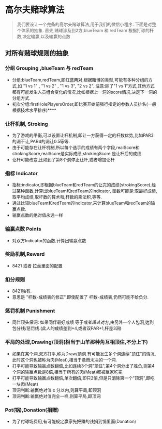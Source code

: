 # 高尔夫赌球算法

> 我们要设计一个完备的高尔夫赌球算法,用于我们的微信小程序.
> 下面是对整个体系的抽象.
> 首先,赌球涉及到2方,blueTeam 和 redTeam 
> 根据打球的杆数,决定输赢,以及输赢的点数


## 对所有赌球规则的抽象

### 分组 Grouping ,blueTeam 与 redTeam
- 分组:blueTeam,redTeam,即红蓝两对,根据赌博的类型,可能有多种分组的方式,如 "1 vs 1" , "1 vs 2" , "1 vs 3", "2 vs 2".
  注意:除了"1 vs 1"方式,其他方式都有可能发生人员组合变化的情况,比如根据上一洞的score情况,决定下一洞的分组方式.
- 初次分组:firstHolePlayersOrder,即比赛开始前强行指定的参数人员排名(一般根据技术水平排序)****


### 让杆机制, Stroking
- 为了游戏的平衡,可以设置让杆机制,即让一方获得一定的杆数优势,比如PAR3的洞不让,PAR4的洞让0.5等等.
- 由于可能存在让杆机制,所以每个选手的成绩有两个字段,realScore和strokingScore,realScore是实际成绩,strokingScore 是让杆后的成绩.
- 让杆可能改变,比如到了第8个洞停止让杆,或者增加让杆  

### 指标 Indicator
- 指标:indicator,即根据blueTeam和redTeam的让完的成绩(strokingScore),经过某种函数,计算出blueTeam和redTeam的indicator, 函数可能是:取最好成绩,取平均成绩,取杆数的算术和,杆数的乘法积,等等.
- 通过比较blueTeam和redTeam的indicator,来计算blueTeam和redTeam的输赢点数.
- 输赢点数的绝对值永远一样


### 输赢点数 Points
- 对双方Indicator的函数,计算出输赢点数


### 奖励机制,Reward
- 8421 或者 拉丝里面的配置

### 扣分规则
- 8421独有.
- 意思是 "杆数-成绩表的修正",即使配置了 杆数-成绩表,仍然可能不给负分.

### 惩罚机制 Punishment
- 同伴顶头保洞:
   如果同伴最好成绩 等于或者超过对方,由另外一个人包洞,达到包分线/惩罚线.(此人的成绩差到+4,或者双PAR+1,杆差3洞)


### 平局的处理,Drawing/顶洞(相当于山羊那种角互相顶住,不分上下)
- 如果在某个洞,双方打平,称为Draw/顶洞.有可能发生多个洞连续"顶住"的情况,此时这个洞也被称为肉(Meat),相当于悬而未决的一个洞.
- 打平可能导致输赢点数翻倍,比如连续3个洞"顶住",第4个洞分出了胜负,则第4个洞的输赢点数是8倍,相当于所有的肉(Meat)都被赢家吃完  
- 打平可能导致输赢点数翻倍,单次翻倍,即只2倍,但是只消除第一个"顶洞",即吃一块肉(Meat) 
- 顶洞判断:输赢绝对值 x 分以内,则算平局,即顶洞
- 顶洞判断:输赢绝对值完全一样,则算平局,即顶洞

### Pot(锅),Donation(捐赠)
- 为了付球场费用,有可能规定赢家先把赚的钱捐到锅里面(Donation)

